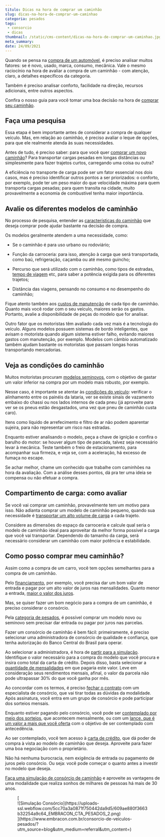 ```yaml
---
titulo: Dicas na hora de comprar um caminhão
slug: dicas-na-hora-de-comprar-um-caminhao
categoria: pesados
tags:
 - consorcio
 - dicas
thumbnail: /static/cms-content/dicas-na-hora-de-comprar-um-caminhao.jpg
meta_summary: 
date: 24/09/2021
---
```

Quando se pensa na [compra de um automóvel](https://www.embracon.com.br/blog/duvidas-frequentes-consorcio-de-carro), é preciso analisar muitos fatores: se é novo, usado, marca, consumo, mecânica. Vale o mesmo raciocínio na hora de avaliar a compra de um caminhão - com atenção, claro, a detalhes específicos da categoria.

Também é preciso analisar conforto, facilidade na direção, recursos adicionais, entre outros aspectos.

Confira o nosso guia para você tomar uma boa decisão na hora de [comprar seu caminhão](https://www.embracon.com.br/blog/consorcio-para-frota-de-caminhoes).

Faça uma pesquisa 
------------------

Essa etapa é bem importante antes de considerar a compra de qualquer veículo. Mas, em relação ao caminhão, é preciso avaliar o leque de opções, para que ele realmente atenda às suas necessidades.

Antes de tudo, é preciso saber: para que você quer [comprar um novo caminhão](https://www.embracon.com.br/carros/carta-de-credito-para-caminhoes)? Para transportar cargas pesadas em longas distâncias ou simplesmente para fazer trajetos curtos, carregando uma coisa ou outra?

A eficiência no transporte de carga pode ser um fator essencial nos dois casos, mas é preciso identificar outros pontos a ser priorizados: o conforto, por exemplo, pode ter um peso maior do que velocidade máxima para quem transporta cargas pesadas; para quem transita na cidade, muito provavelmente a economia de combustível tenha maior importância.

Avalie os diferentes modelos de caminhão 
-----------------------------------------

No processo de pesquisa, entender as [características do caminhão](https://www.embracon.com.br/blog/saiba-como-investir-em-veiculos-pesados-com-o-consorcio-embracon) que deseja comprar pode ajudar bastante na decisão de compra.

Os modelos geralmente atendem a uma necessidade, como:

- Se o caminhão é para uso urbano ou rodoviário;
- Função da carroceria: para isso, atenção à carga que será transportada, como baú, refrigeração, caçamba ou até mesmo guincho;
- Percurso que será utilizado com o caminhão, como tipos de estradas, [tempo de viagem](https://www.embracon.com.br/blog/saiba-o-que-fazer-antes-e-durante-um-voo-longo) etc, para saber a potência exigida para os diferentes trajetos;

- Distância das viagens, pensando no consumo e no desempenho do caminhão;

Fique atento também aos [custos de manutenção](https://www.embracon.com.br/blog/saiba-qual-a-importancia-de-realizar-as-revisoes-regulares-do-carro) de cada tipo de caminhão. Quanto mais você rodar com o seu veículo, maiores serão os gastos. Portanto, avalie a disponibilidade de peças do modelo que for analisar.

Outro fator que os motoristas têm avaliado cada vez mais é a tecnologia do veículo. Alguns modelos possuem sistemas de bordo inteligentes, que avisam o motorista quando algum sistema estiver falho, evitando maiores gastos com manutenção, por exemplo. Modelos com câmbio automatizado também ajudam bastante os motoristas que passam longas horas transportando mercadorias.

Veja as condições do caminhão 
------------------------------

Muitos motoristas procuram [modelos seminovos](https://www.embracon.com.br/blog/carro-seminovo-guia-completo-para-comprar), com o objetivo de gastar um valor inferior na compra por um modelo mais robusto, por exemplo.

Nesse caso, é importante se atentar às [condições do veículo](https://www.embracon.com.br/blog/5-formas-de-pagamento-de-um-carro): verificar o alinhamento entre os painéis da lataria, ver se existe sinais de vazamento embaixo do chassi ou nos lados internos de cada pneu (já aproveite para ver se os pneus estão desgastados, uma vez que pneu de caminhão custa caro).

Itens como líquido de arrefecimento e filtro de ar não podem aparentar sujeira, para não representar um risco nas estradas.

Enquanto estiver analisando o modelo, peça a chave de ignição e confira o barulho do motor: se houver algum tipo de pancada, talvez seja necessário levar à mecânica. Teste também o freio de estacionamento, para acompanhar sua firmeza, e veja se, com a aceleração, há excesso de fumaça no escape.

Se achar melhor, chame um conhecido que trabalhe com caminhões na hora da avaliação. Com a análise desses pontos, dá pra ter uma ideia se compensa ou não efetuar a compra.

Compartimento de carga: como avaliar 
-------------------------------------

Se você vai comprar um caminhão, provavelmente tem um motivo para isso. Não adianta comprar um modelo de caminhão pequeno, quando sua necessidade é [transportar um alto volume de carga](https://www.embracon.com.br/blog/7-dicas-para-escolher-entre-uma-caminhonete-ou-um-suv) a cada trajeto.

Considere as dimensões do espaço da carroceria e calcule qual seria o modelo de caminhão ideal para aproveitar da melhor forma possível a carga que você vai transportar. Dependendo do tamanho da carga, será necessário considerar um caminhão com maior potência e estabilidade.

Como posso comprar meu caminhão? 
---------------------------------

Assim como a compra de um carro, você tem opções semelhantes para a compra de um caminhão.

Pelo [financiamento](https://www.embracon.com.br/blog/entenda-quais-sao-as-6-maiores-desvantagens-do-financiamento), por exemplo, você precisa dar um bom valor de entrada e pagar por um alto valor de juros nas mensalidades. Quanto menor a entrada, [maior o valor dos juros](https://www.embracon.com.br/blog/como-os-juros-afetam-a-sua-vida).

Mas, se quiser fazer um bom negócio para a compra de um caminhão, é preciso considerar o consórcio.

Pela [categoria de pesados](https://www.embracon.com.br/blog/saiba-como-investir-em-veiculos-pesados-com-o-consorcio-embracon), é possível comprar um modelo novo ou seminovo sem precisar dar entrada ou pagar por juros nas parcelas.

Fazer um consórcio de caminhão é bem fácil: primeiramente, é preciso selecionar uma administradora de consórcio de qualidade e confiança, que tenha autorização do Banco Central do Brasil para operar.

Ao selecionar a administradora, é hora de [partir para a simulação](https://www.embracon.com.br/blog/simulacao-de-consorcio). Identifique o valor necessário para a compra do modelo que você procura e insira como total da carta de crédito. Depois disso, basta selecionar a [quantidade de mensalidades](https://www.embracon.com.br/blog/como-e-feito-o-pagamento-da-parcela-do-consorcio) em que pagaria este valor. Leve em consideração seus rendimentos mensais, afinal, o valor da parcela não pode ultrapassar 30% do que você ganha por mês.

Ao concordar com os termos, é preciso [fechar o contrato](https://www.embracon.com.br/blog/saiba-o-que-avaliar-antes-de-assinar-um-contrato-de-consorcio) com um especialista de consórcio, que vai tirar todas as dúvidas da modalidade. Após assinatura, você entra em um grupo de consórcio e pode participar dos sorteios mensais.

Enquanto estiver pagando pelo consórcio, você pode ser [contemplado por meio dos sorteios](https://www.embracon.com.br/blog/assembleia-de-consorcio-como-funciona), que acontecem mensalmente, ou com um [lance, que é um valor a mais que você oferta](https://www.embracon.com.br/blog/como-funcionam-os-tipos-de-lances-no-consorcio) com o objetivo de ser contemplado com antecedência.

Ao ser contemplado, você tem acesso à [carta de crédito](https://www.embracon.com.br/blog/tudo-o-que-voce-precisa-saber-sobre-a-carta-de-credito-de-consorcios), que dá poder de compra à vista ao modelo de caminhão que deseja. Aproveite para fazer uma boa negociação com o proprietário.

Não há nenhuma burocracia, nem exigência de entrada ou pagamento de juros pelo consórcio. Ou seja: você pode começar o quanto antes a investir no modelo que deseja.

[Faça uma simulação de consórcio de caminhão](https://www.embracon.com.br/consorcio-de-veiculos-pesados) e aproveite as vantagens de uma modalidade que realiza sonhos de milhares de pessoas há mais de 30 anos.

<figure class="w-richtext-figure-type-image w-richtext-align-center">[<div>![Simulação Consórcio](https://uploads-ssl.webflow.com/5cc70a3a0871f750442da9d5/609ae880f3663b32254a9c64_EMBRACON_CTA_PESADOS_2.png)</div>](https://www.embracon.com.br/consorcio-de-veiculos-pesados/?utm_source=blog&utm_medium=referral&utm_content=)</figure>
